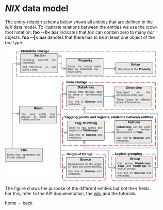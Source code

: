 # *NIX* data model

The entity-relation schema below shows all entities that are defined
in the *NIX* data model. To illustrate relations between the entities
we use the crow-foot notation: **foo --0< bar** indicates that *foo*
can contain zero to many *bar* objects. **foo --|< bar** denotes that
there has to be at least one object of the *bar* type.

![er-schema](./images/data_model_brief.png "NIX data model")


The figure shows the purpose of the different entities but not
their fields. For this, refer to the API documentation,
the [wiki](https://github.com/G-Node/nix/wiki) and the tutorials.

[home](./index.md) -- [back](./getting_started.md)
